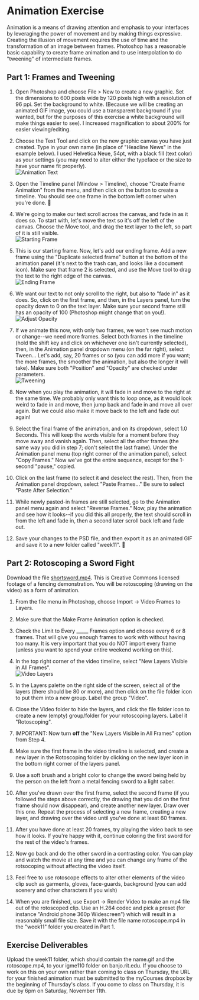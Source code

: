# Animation Exercise

Animation is a means of drawing attention and emphasis to your interfaces by leveraging the power of movement and by making things expressive.  Creating the illusion of movement requires the use of time and the transformation of an image between frames.  Photoshop has a reasonable basic capability to create frame animation and to use interpolation to do "tweening" of intermediate frames.  

## Part 1: Frames and Tweening

1. Open Photoshop and choose File > New to create a new graphic.  Set the dimensions to 600 pixels wide by 120 pixels high with a resolution of 96 ppi. Set the background to white. (Because we will be creating an animated GIF image, you could use a transparent background if you wanted, but for the purposes of this exercise a white background will make things easier to see).  I increased magnification to about 200% for easier viewing/editing.

2. Choose the Text Tool and click on the new graphic canvas you have just created.  Type in your own name (in place of "Headline News" in the example below).   I used Helvetica Neue, 54pt, with a black fill (text color) as your settings (you may need to alter either the typeface or the size to have your name fit properly). <br>![Animation Text](animationText.png)

3. Open the Timeline panel (Window > Timeline), choose "Create Frame Animation" from the menu, and then click on the button to create a timeline. You should see one frame in the bottom left corner when you're done. 

4. We're going to make our text scroll across the canvas, and fade in as it does so. To start with, let's move the text so it's off the left of the canvas. Choose the Move tool, and drag the text layer to the left, so part of it is still visible. <br>![Starting Frame](startingFrame.png)

5. This is our starting frame. Now, let's add our ending frame. Add a new frame using the "Duplicate selected frame" button at the bottom of the animation panel (it's next to the trash can, and looks like a document icon). Make sure that frame 2 is selected, and use the Move tool to drag the text to the right edge of the canvas. <br>![Ending Frame](endingFrame.png)

6. We want our text to not only scroll to the right, but also to "fade in" as it does. So, click on the first frame, and then, in the Layers panel, turn the opacity down to 0 on the text layer. Make sure your second frame still has an opacity of 100 (Photoshop might change that on you!). ![Adjust Opacity](adjustOpacity.png)

7. If we animate this now, with only two frames, we won't see much motion or change--we need more frames. Select both frames in the timeline (hold the shift key and click on whichever one isn't currently selected), then, in the Animation panel dropdown menu (on the far right), select Tween... Let's add, say, 20 frames or so (you can add more if you want; the more frames, the smoother the animation, but also the longer it will take). Make sure both "Position" and "Opacity" are checked under parameters.<br>![Tweening](tweening.png)

8. Now when you play the animation, it will fade in and move to the right at the same time. We probably only want this to loop once, as it would look weird to fade in and move, then jump back and fade in and move all over again. But we could also make it move back to the left and fade out again!

9. Select the final frame of the animation, and on its dropdown, select 1.0 Seconds. This will keep the words visible for a moment before they move away and vanish again. Then, select all the other frames (the same way you did in step 7; don't select the last frame). Under the Animation panel menu (top right corner of the animation panel), select "Copy Frames." Now we've got the entire sequence, except for the 1-second "pause," copied.

10. Click on the last frame (to select it and deselect the rest). Then, from the Animation panel dropdown, select "Paste Frames..." Be sure to select "Paste After Selection."

11. While newly pasted-in frames are still selected, go to the Animation panel menu again and select "Reverse Frames." Now, play the animation and see how it looks--if you did this all properly, the text should scroll in from the left and fade in, then a second later scroll back left and fade out. 

12. Save your changes to the PSD file, and then export it as an animated GIF and save it to a new folder called "week11". 

## Part 2: Rotoscoping a Sword Fight

Download the file [shortsword.mp4](shortsword.mp4). This is Creative Commons licensed footage of a fencing demonstration. You will be rotoscoping (drawing on the video) as a form of animation.

1. From the file menu in Photoshop, choose Import -> Video Frames to Layers. 

2. Make sure that the Make Frame Animation option is checked.

3. Check the Limit to Every _____ Frames option and choose every 6 or 8 frames. That will give you enough frames to work with without having too many. It is very important that you do NOT import every frame (unless you want to spend your entire weekend working on this).  

4. In the top right corner of the video timeline, select "New Layers Visible in All Frames".<br>![Video Layers](rotoscopingLayers.png)

5. In the Layers palette on the right side of the screen, select all of the layers (there should be 80 or more), and then click on the file folder icon to put them into a new group. Label the group "Video".

6. Close the Video folder to hide the layers, and click the file folder icon to create a new (empty) group/folder for your rotoscoping layers. Label it "Rotoscoping".

7. IMPORTANT: Now turn **off** the "New Layers Visible in All Frames" option from Step 4.

8.	Make sure the first frame in the video timeline is selected, and create a new layer in the Rotoscoping folder by clicking on the new layer icon in the bottom right corner of the layers panel.

9.	Use a soft brush and a bright color to change the sword being held by the person on the left from a metal fencing sword to a light saber.  

10.	After you've drawn over the first frame, select the second frame (if you followed the steps above correctly, the drawing that you did on the first frame should now disappear), and create another new layer. Draw over this one. Repeat the process of selecting a new frame, creating a new layer, and drawing over the video until you've done at least 60 frames. 

11.	After you have done at least 20 frames, try playing the video back to see how it looks. If you're happy with it, continue coloring the first sword for the rest of the video's frames.

12.	Now go back and do the other sword in a contrasting color. You can play and watch the movie at any time and you can change any frame of the rotsocoping without affecting the video itself.  

13.	Feel free to use rotoscope effects to alter other elements of the video clip such as garments, gloves, face-guards, background (you can add scenery and other characters if you wish)

14. When you are finished, use Export -> Render Video to make an mp4 file out of the rotoscoped clip.  Use an H.264 codec and pick a preset (for instance "Android phone 360p Widescreen") which will result in a reasonably small file size. Save it with the file name rotoscope.mp4 in the "week11" folder you created in Part 1. 

## Exercise Deliverables

Upload the week11 folder, which should contain the name.gif and the rotoscope.mp4, to your igme110 folder on banjo.rit.edu. If you choose to work on this on your own rather than coming to class on Thursday, the URL for your finished animation must be submitted to the myCourses dropbox by the beginning of Thursday's class. If you come to class on Thursday, it is due by 6pm on Saturday, November 11th.

